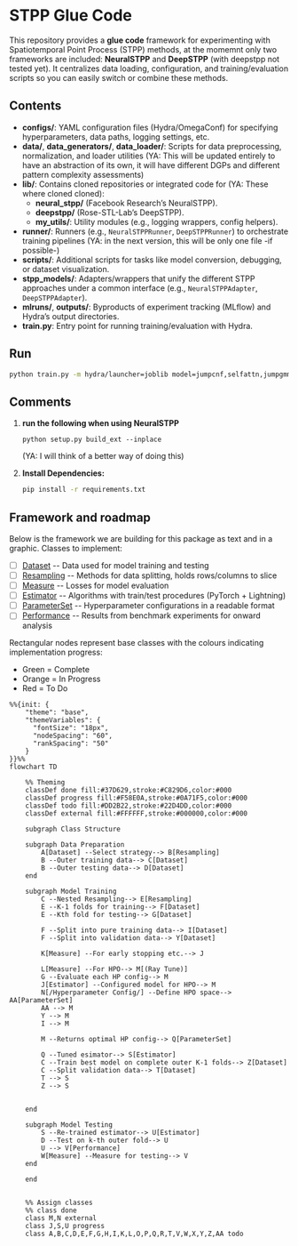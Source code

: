 # STPP Glue Code

This repository provides a **glue code** framework for experimenting with Spatiotemporal Point Process (STPP) methods, at the momemnt only two frameworks are included: **NeuralSTPP** and **DeepSTPP** (with deepstpp not tested yet). It centralizes data loading, configuration, and training/evaluation scripts so you can easily switch or combine these methods.

## Contents

- **configs/**: YAML configuration files (Hydra/OmegaConf) for specifying hyperparameters, data paths, logging settings, etc.
- **data/**, **data_generators/**, **data_loader/**: Scripts for data preprocessing, normalization, and loader utilities (YA: This will be updated entirely to have an abstraction of its own, it will have different DGPs and different pattern complexity assessments)
- **lib/**: Contains cloned repositories or integrated code for (YA: These where cloned cloned):
  - **neural_stpp/** (Facebook Research’s NeuralSTPP).
  - **deepstpp/** (Rose-STL-Lab’s DeepSTPP).
  - **my_utils/**: Utility modules (e.g., logging wrappers, config helpers).
- **runner/**: Runners (e.g., `NeuralSTPPRunner`, `DeepSTPPRunner`) to orchestrate training pipelines (YA: in the next version, this will be only one file -if possible-)
- **scripts/**: Additional scripts for tasks like model conversion, debugging, or dataset visualization.
- **stpp_models/**: Adapters/wrappers that unify the different STPP approaches under a common interface (e.g., `NeuralSTPPAdapter`, `DeepSTPPAdapter`).
- **mlruns/**, **outputs/**: Byproducts of experiment tracking (MLflow) and Hydra’s output directories.
- **train.py**: Entry point for running training/evaluation with Hydra.

## Run

```bash
python train.py -m hydra/launcher=joblib model=jumpcnf,selfattn,jumpgmm
```

## Comments

1. **run the following when using NeuralSTPP**

   ```
   python setup.py build_ext --inplace
   ```

   (YA: I will think of a better way of doing this)

2. **Install Dependencies:**

   ```bash
   pip install -r requirements.txt
   ```

## Framework and roadmap

Below is the framework we are building for this package as text and in a graphic.
Classes to implement:

* [ ] [Dataset](https://github.com/YahyaAalaila/STPPGC/issues/11) -- Data used for model training and testing 
* [ ] [Resampling](https://github.com/YahyaAalaila/STPPGC/issues/5) -- Methods for data splitting, holds rows/columns to slice
* [ ] [Measure](https://github.com/YahyaAalaila/STPPGC/issues/16) -- Losses for model evaluation
* [ ] [Estimator](https://github.com/YahyaAalaila/STPPGC/issues/2) -- Algorithms with train/test procedures (PyTorch + Lightning)
* [ ] [ParameterSet](https://github.com/YahyaAalaila/STPPGC/issues/12) -- Hyperparameter configurations in a readable format
* [ ] [Performance](https://github.com/YahyaAalaila/STPPGC/issues/17) -- Results from benchmark experiments for onward analysis

Rectangular nodes represent base classes with the colours indicating implementation progress:

- Green = Complete
- Orange = In Progress
- Red = To Do

```mermaid
%%{init: {
    "theme": "base",
    "themeVariables": {
      "fontSize": "18px",
      "nodeSpacing": "60",
      "rankSpacing": "50"
    }
}}%%
flowchart TD

    %% Theming
    classDef done fill:#37D629,stroke:#C829D6,color:#000
    classDef progress fill:#F58E0A,stroke:#0A71F5,color:#000
    classDef todo fill:#DD2B22,stroke:#22D4DD,color:#000
    classDef external fill:#FFFFFF,stroke:#000000,color:#000

    subgraph Class Structure

    subgraph Data Preparation
        A[Dataset] --Select strategy--> B[Resampling]
        B --Outer training data--> C[Dataset]
        B --Outer testing data--> D[Dataset]
    end

    subgraph Model Training
        C --Nested Resampling--> E[Resampling]
        E --K-1 folds for training--> F[Dataset]
        E --Kth fold for testing--> G[Dataset]

        F --Split into pure training data--> I[Dataset]
        F --Split into validation data--> Y[Dataset]

        K[Measure] --For early stopping etc.--> J

        L[Measure] --For HPO--> M[(Ray Tune)]
        G --Evaluate each HP config--> M
        J[Estimator] --Configured model for HPO--> M
        N[/Hyperparameter Config/] --Define HPO space--> AA[ParameterSet]
        AA --> M
        Y --> M
        I --> M

        M --Returns optimal HP config--> Q[ParameterSet]

        Q --Tuned esimator--> S[Estimator]
        C --Train best model on complete outer K-1 folds--> Z[Dataset]
        C --Split validation data--> T[Dataset]
        T --> S
        Z --> S


    end

    subgraph Model Testing
        S --Re-trained estimator--> U[Estimator]
        D --Test on k-th outer fold--> U
        U --> V[Performance]
        W[Measure] --Measure for testing--> V
    end

    end


    %% Assign classes
    %% class done
    class M,N external
    class J,S,U progress
    class A,B,C,D,E,F,G,H,I,K,L,O,P,Q,R,T,V,W,X,Y,Z,AA todo
```
